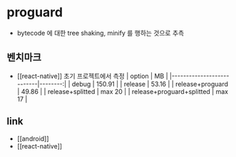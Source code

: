 # proguard
- bytecode 에 대한 tree shaking, minify 를 행하는 것으로 추측

## 벤치마크
- [[react-native]] 초기 프로젝트에서 측정
| option                    |      MB |
|---------------------------|--------:|
| debug                     |  150.91 |
| release                   |   53.16 |
| release+proguard          |   49.86 |
| release+splitted          |  max 20 |
| release+proguard+splitted |  max 17 |

## link
- [[android]]
- [[react-native]]
